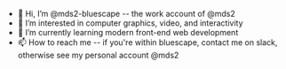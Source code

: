 - 👋 Hi, I’m @mds2-bluescape -- the work account of @mds2
- 👀 I’m interested in computer graphics, video, and interactivity
- 🌱 I’m currently learning modern front-end web development
- 📫 How to reach me -- if you're within bluescape, contact me on slack, otherwise see my personal account @mds2

<!---
mds2-bluescape/mds2-bluescape is a ✨ special ✨ repository because its `README.md` (this file) appears on your GitHub profile.
You can click the Preview link to take a look at your changes.
--->
